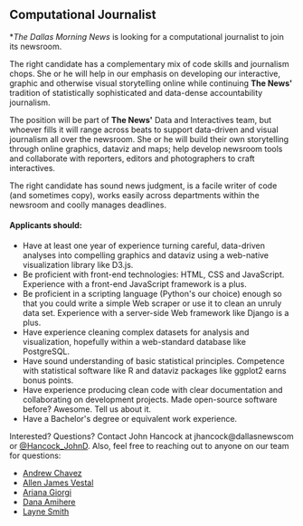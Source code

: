 ## Computational Journalist

**The Dallas Morning News* is looking for a computational journalist to join its newsroom.

The right candidate has a complementary mix of code skills and journalism chops. She or he will help in our emphasis on developing our interactive, graphic and otherwise visual storytelling online while continuing **The News'** tradition of statistically sophisticated and data-dense accountability journalism.

The position will be part of **The News'** Data and Interactives team, but whoever fills it will range across beats to support data-driven and visual journalism all over the newsroom. She or he will build their own storytelling through online graphics, dataviz and maps; help develop newsroom tools and collaborate with reporters, editors and photographers to craft interactives.

The right candidate has sound news judgment, is a facile writer of code (and sometimes copy), works easily across departments within the newsroom and coolly manages deadlines.

#### Applicants should:

- Have at least one year of experience turning careful, data-driven analyses into compelling graphics and dataviz using a web-native visualization library like D3.js.
- Be proficient with front-end technologies: HTML, CSS and JavaScript. Experience with a front-end JavaScript framework is a plus.
- Be proficient in a scripting language (Python's our choice) enough so that you could write a simple Web scraper or use it to clean an unruly data set. Experience with a server-side Web framework like Django is a plus.
- Have experience cleaning complex datasets for analysis and visualization, hopefully within a web-standard database like PostgreSQL.
- Have sound understanding of basic statistical principles. Competence with statistical software like R and dataviz packages like ggplot2 earns bonus points.
- Have experience producing clean code with clear documentation and collaborating on development projects. Made open-source software before? Awesome. Tell us about it.
- Have a Bachelor's degree or equivalent work experience.

Interested? Questions? Contact John Hancock at jhancock@dallasnewscom or [@Hancock_JohnD](https://twitter.com/hancock_johnd). Also, feel free to reaching out to anyone on our team for questions: 

- [Andrew Chavez](https://twitter.com/adchavez)
- [Allen James Vestal](https://twitter.com/allanjvestal)
- [Ariana Giorgi](https://twitter.com/ArianaNGiorgi)
- [Dana Amihere](https://twitter.com/write_this_way)
- [Layne Smith](https://twitter.com/laynesmith)
